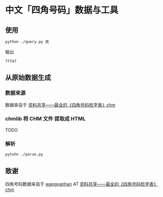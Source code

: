 # 中文「四角号码」数据与工具

## 使用
```bash
python ./query.py 民
```

输出

```text
77747
```

## 从原始数据生成
### 数据来源
数据来自于 [资料共享——最全的《四角号码检字表》chm](http://bbs.unispim.com/forum.php?mod=viewthread&tid=31674)

### chmlib 将 CHM 文件 提取成 HTML
TODO

### 解析
```bash
pytohn ./parse.py
```

## 致谢
四角号码数据来自于 [wangyanhan](http://bbs.unispim.com/home.php?mod=space&uid=59433) AT [资料共享——最全的《四角号码检字表》chm](http://bbs.unispim.com/forum.php?mod=viewthread&tid=31674)

